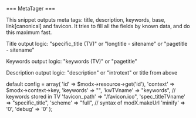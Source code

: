 === MetaTager ===

This snippet outputs meta tags: title, description, keywords, base, link[canonical] and favicon. It tries to fill all the fields by known data, and do this maximum fast.

Title output logic: "specific_title (TV)" or "longtitle - sitename" or "pagetitle - sitename"

Keywords output logic: "keywords (TV)" or "pagetitle"

Description output logic: "description" or "introtext" or title from above

default config = array(
	'id' => $modx->resource->get('id'),
	'context' => $modx->context->key,
	'keywords' => "",
	'kwTVname' => "keywords", // keywords stored in TV
	'favicon_path' => "/favicon.ico",
	'spec_titleTVname' => "specific_title",
	'scheme' => "full", // syntax of modX.makeUrl
	'minify' => '0',
	'debug' => '0'
);
